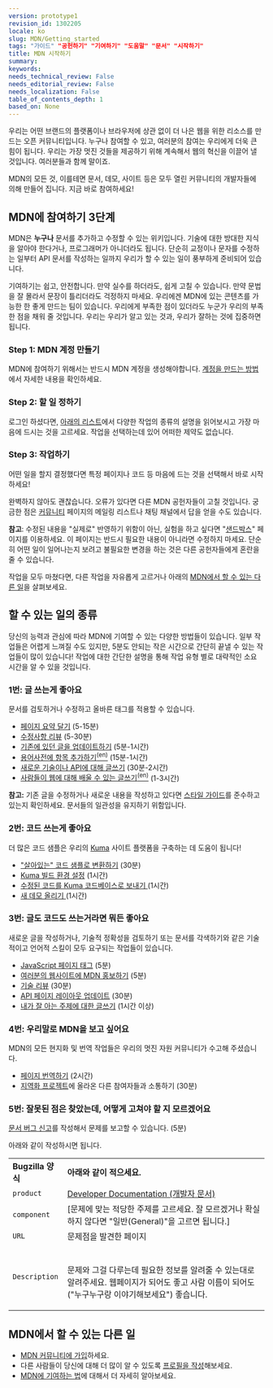 ```yaml
---
version: prototype1
revision_id: 1302205
locale: ko
slug: MDN/Getting_started
tags: "가이드" "공헌하기" "기여하기" "도움말" "문서" "시작하기"
title: MDN 시작하기
summary: 
keywords: 
needs_technical_review: False
needs_editorial_review: False
needs_localization: False
table_of_contents_depth: 1
based_on: None
---
```

<p id="What_is_MDN.3F"><span class="seoSummary">우리는 어떤 브랜드의 플랫폼이나 브라우저에 상관 없이 더 나은 웹을 위한 리소스를 만드는 오픈 커뮤니티입니다. 누구나 참여할 수 있고, 여러분의 참여는 우리에게 더욱 큰 힘이 됩니다. 우리는 가장 멋진 것들을 제공하기 위해&nbsp;계속해서 웹의 혁신을 이끌어 낼 것입니다. 여러분들과 함께 말이죠.</span></p>

<p><span>MDN의 모든 것, 이를테면 문서, 데모, 사이트 등은 모두 열린 커뮤니티의 개발자들에 의해 만들어 집니다. 지금 바로 참여하세요!</span></p>

<h2 id="MDN에_참여하기_3단계"><span>MDN에 참여하기 3단계</span></h2>

<p>MDN은 <strong>누구나</strong>&nbsp;문서를 추가하고 수정할 수 있는 위키입니다. 기술에 대한 방대한 지식을 알아야 한다거나, 프로그래머가 아니더라도 됩니다. 단순히 교정이나 문자를 수정하는 일부터 API 문서를 작성하는 일까지 우리가 할 수 있는 일이 풍부하게 준비되어 있습니다.</p>

<p>기여하기는 쉽고, 안전합니다. 만약 실수를 하더라도, 쉽게 고칠 수 있습니다. 만약 문법을 잘 몰라서 문장이 틀리더라도 걱정하지 마세요. 우리에겐 MDN에 있는 콘텐츠를 가능한 한 좋게 만드는 팀이 있습니다. 우리에게 부족한 점이 있더라도 누군가 우리의 부족한 점을 채워 줄 것입니다. 우리는 우리가 알고 있는 것과, 우리가 잘하는 것에 집중하면 됩니다.</p>

<h3 id="Step_1_MDN_계정_만들기">Step 1: MDN 계정 만들기</h3>

<p>MDN에 참여하기 위해서는 반드시 MDN 계정을 생성해야합니다. <a href="/ko/docs/MDN/Contribute/Howto/Create_an_MDN_account">계정을 만드는 방법</a>에서 자세한 내용을 확인하세요.</p>

<h3 id="Step_2_할_일_정하기">Step 2: 할 일 정하기</h3>

<p>로그인 하셨다면, <a href="#Possible task types">아래의 리스트</a>에서 다양한 작업의 종류의 설명을 읽어보시고 가장 마음에 드시는 것을 고르세요. 작업을 선택하는데 있어 어떠한 제약도 없습니다.</p>

<h3 id="Step_3_작업하기">Step 3: 작업하기</h3>

<p>어떤 일을 할지 결정했다면 특정 페이지나 코드 등 마음에 드는 것을 선택해서 바로 시작하세요!</p>

<p>완벽하지 않아도 괜찮습니다. 오류가 있다면 다른 MDN 공헌자들이 고칠 것입니다. 궁금한 점은 <a href="/ko/docs/MDN/Community">커뮤니티</a> 페이지의 메일링 리스트나 채팅 채널에서 답을 얻을 수도 있습니다.</p>

<div class="note">
<p><strong>참고</strong>: 수정된 내용을 "실제로" 반영하기 위함이 아닌, 실험을 하고 싶다면 "<a href="/ko/docs/Sandbox">샌드박스</a>" 페이지를 이용하세요. 이 페이지는 반드시 필요한 내용이 아니라면 수정하지 마세요. 단순히 어떤 일이 일어나는지 보려고 불필요한 변경을 하는 것은 다른 공헌자들에게 혼란을 줄 수 있습니다.</p>
</div>

<p>작업을 모두 마쳤다면, 다른 작업을 자유롭게 고르거나 아래의 <a href="#Other things you can do on MDN">MDN에서 할 수 있는 다른 일</a>을 살펴보세요.</p>

<h2 id="할_수_있는_일의_종류"><a name="Possible task types">할 수 있는 일의 종류</a></h2>

<p>당신의 능력과 관심에 따라 MDN에 기여할 수 있는 다양한 방법들이 있습니다. 일부 작업들은 어렵게 느껴질 수도 있지만, 5분도 안되는 작은 시간으로 간단히 끝낼 수 있는 작업들이 많이 있습니다! 작업에 대한 간단한 설명을 통해 작업 유형 별로 대략적인 소요 시간을 알 수 있을 것입니다.</p>

<h3 id="1번_글_쓰는게_좋아요">1번: 글 쓰는게 좋아요</h3>

<p>문서를 검토하거나 수정하고 올바른 태그를 적용할 수 있습니다.</p>

<ul>
 <li><a href="/ko/docs/MDN/Contribute/Howto/Set_the_summary_for_a_page">페이지 요약 달기</a>&nbsp;(5-15분)</li>
 <li><a href="/ko/docs/Project:MDN/Contributing/How_to/Do_an_editorial_review">수정사항 리뷰</a>&nbsp;(5-30분)</li>
 <li><a href="/ko/docs/MDN/User_guide/Writing#Editing_an_existing_page">기존에 있던 글을 업데이트하기</a> (5분-1시간)</li>
 <li><a href="/en-US/docs/MDN/Contribute/Howto/Write_a_new_entry_in_the_Glossary">용어사전에 항목 추가하기<sup>(en)</sup></a> (15분-1시간)</li>
 <li><a href="/ko/docs/MDN/User_guide/Writing#Adding_a_new_page">새로운 기술이나 API에 대해 글쓰기</a> (30분-2시간)</li>
 <li><a href="/en-US/docs/MDN/Contribute/Howto/Write_an_article_to_help_learn_about_the_Web">사람들이 웹에 대해 배울 수 있는 글쓰기<sup>(en)</sup></a> (1-3시간)</li>
</ul>

<div class="note"><strong>참고:</strong>&nbsp;기존 글을 수정하거나 새로운 내용을 작성하고 있다면&nbsp;<a href="/ko/docs/Project:MDN/Style_guide">스타일 가이드</a>를 준수하고 있는지 확인하세요. 문서들의 일관성을 유지하기 위함입니다.</div>

<h3 id="2번_코드_쓰는게_좋아요">2번: 코드 쓰는게 좋아요</h3>

<p>더 많은 코드 샘플은 우리의&nbsp;<a href="https://developer.mozilla.org/ko/docs/Project:MDN/Kuma">Kuma</a>&nbsp;사이트 플랫폼을&nbsp;구축하는 데 도움이 됩니다!</p>

<ul>
 <li><a href="/ko/docs/MDN/Contribute/Howto/살아있는_코드_샘플로_변환하기">"살아있는" 코드 샘플로 변환하기</a>&nbsp;(30분)</li>
 <li><a href="https://kuma.readthedocs.org/en/latest/installation-vagrant.html">Kuma 빌드 환경 설정</a>&nbsp;(1시간)</li>
 <li><a href="https://github.com/mozilla/kuma#readme">수정된 코드를 Kuma 코드베이스로 보내기 </a>(1시간)</li>
 <li><a href="https://developer.mozilla.org/ko/demos/submit">새 데모 올리기&nbsp;</a>(1시간)</li>
</ul>

<h3 id="3번_글도_코드도_쓰는거라면_뭐든_좋아요">3번: 글도 코드도 쓰는거라면 뭐든 좋아요</h3>

<p>새로운 글을 작성하거나, 기술적 정확성을 검토하기 또는 문서를 각색하기와 같은 기술적이고 언어적 스킬이 모두 요구되는 작업들이 있습니다.</p>

<ul>
 <li><a href="/ko/docs/Project:MDN/Contributing/How_to/Tag_JavaScript_pages">JavaScript 페이지 태그</a>&nbsp;(5분)</li>
 <li><a href="/ko/docs/MDN/Promote">여러분의 웹사이트에 MDN 홍보하기</a>&nbsp;(5분)</li>
 <li><a href="/ko/docs/Project:MDN/Contributing/How_to/Do_a_technical_review">기술 리뷰</a>&nbsp;(30분)</li>
 <li><a href="/ko/docs/Project:MDN/Contributing/How_to/Update_API_page_layout">API 페이지 레이아웃 업데이트</a>&nbsp;(30분)</li>
 <li><a href="/ko/docs/MDN/Contribute/Creating_and_editing_pages#Creating_a_new_page">내가 잘 아는 주제에 대한 글쓰기</a>&nbsp;(1시간 이상)</li>
</ul>

<h3 id="4번_우리말로_MDN을_보고_싶어요">4번: 우리말로 MDN을 보고 싶어요</h3>

<p>MDN의 모든 현지화 및 번역 작업들은 우리의 멋진 자원 커뮤니티가 수고해 주셨습니다.</p>

<ul>
 <li><a href="/ko/docs/MDN/Contribute/Localize/Translating_pages">페이지 번역하기</a> (2시간)</li>
 <li><a href="/ko/docs/Project:MDN/Localizing/Localization_projects">지역화 프로젝트</a>에 올라온 다른 참여자들과 소통하기 (30분)</li>
</ul>

<h3 id="5번_잘못된_점은_찾았는데_어떻게_고쳐야_할_지_모르겠어요">5번: 잘못된 점은 찾았는데, 어떻게 고쳐야 할 지 모르겠어요</h3>

<p><a class="external" href="https://bugzilla.mozilla.org/enter_bug.cgi?product=Mozilla%20Developer%20Network">문서 버그 신고</a>를&nbsp;작성해서 문제를 보고할 수 있습니다. (5분)</p>

<p>아래와 같이 작성하시면 됩니다.</p>

<table class="standard-table">
 <tbody>
  <tr>
   <td><strong>Bugzilla 양식</strong></td>
   <td><strong>아래와 같이 적으세요.</strong></td>
  </tr>
  <tr>
   <td><code>product</code></td>
   <td><a href="https://bugzilla.mozilla.org/enter_bug.cgi?product=Developer+Documentation">Developer Documentation (개발자 문서)</a></td>
  </tr>
  <tr>
   <td><code>component</code></td>
   <td>[문제에 맞는 적당한 주제를 고르세요. 잘 모르겠거나 확실하지 않다면 "일반(General)"을 고르면 됩니다.]</td>
  </tr>
  <tr>
   <td><code>URL</code></td>
   <td>문제점을 발견한 페이지</td>
  </tr>
  <tr>
   <td><code>Description</code></td>
   <td>&nbsp;
    <p>문제와 그걸 다루는데 필요한 정보를 알려줄 수 있는대로 알려주세요. 웹페이지가 되어도 좋고 사람 이름이 되어도("누구누구랑 이야기해보세요") 좋습니다.</p>
   </td>
  </tr>
 </tbody>
</table>

<h2 id="MDN에서_할_수_있는_다른_일"><a name="Other things you can do on MDN">MDN에서 할 수 있는 다른 일</a></h2>

<ul>
 <li><a href="/ko/docs/Project:Community">MDN 커뮤니티에 가입</a>하세요.</li>
 <li>다른 사람들이 당신에 대해 더 많이 알 수 있도록 <a href="/ko/profile">프로필을 작성</a>해보세요.</li>
 <li><a href="/ko/docs/MDN/Contribute">MDN에 기여하는 법</a>에 대해서 더 자세히 알아보세요.</li>
</ul>

